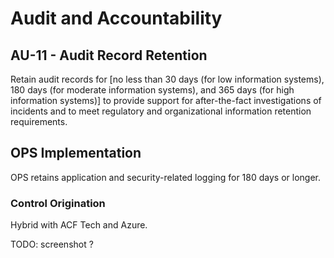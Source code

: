 # Audit and Accountability
## AU-11 - Audit Record Retention

Retain audit records for [no less than 30 days (for low information systems), 180 days (for moderate information systems), and 365 days (for high information systems)] to provide support for after-the-fact investigations of incidents and to meet regulatory and organizational information retention requirements.

## OPS Implementation

OPS retains application and security-related logging for 180 days or longer.

### Control Origination

Hybrid with ACF Tech and Azure.

TODO: screenshot ?
